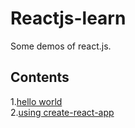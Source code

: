 # Reactjs-learn  
Some demos of react.js.  

## Contents  
1.[hello world](./helloworld.html)  
2.[using create-react-app](./my-react-app)  